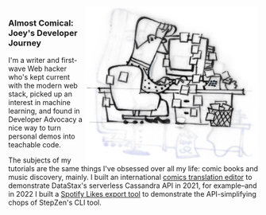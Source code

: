 <img align="right" src="https://github.com/januff/januff/blob/master/at-the-desk.jpg" alt="Illustration of Joey at his desk" width=350px height=312px/>

### Almost Comical: Joey's Developer Journey
I'm a writer and first-wave Web hacker who's kept current with the modern web stack, picked up an interest in machine learning, and found in Developer Advocacy a nice way to turn personal demos into teachable code.

The subjects of my tutorials are the same things I've obsessed over all my life: comic books and music discovery, mainly. I built an international [comics translation editor](https://github.com/januff/textify-typeset-translation) to demonstrate  DataStax's serverless Cassandra API in 2021, for example–and in 2022 I built a [Spotify Likes export tool](https://github.com/januff/spotify-liked-songs-export) to demonstrate the API-simplifying chops of StepZen's CLI tool.
